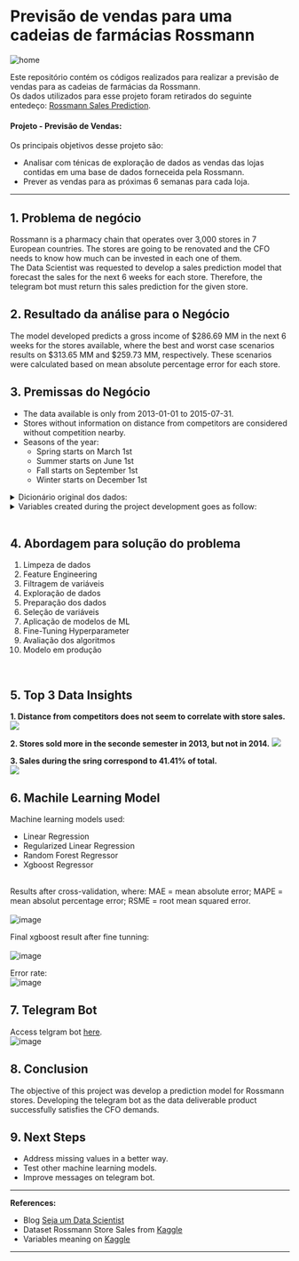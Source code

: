 # Previsão de vendas para uma cadeias de farmácias Rossmann

![home](https://www.gsmmaniak.pl/wp-content/uploads/gsmmaniak/2019/03/rossmann-wypuscil-promocje-w-black-friday-ale-mocno-sie-przeliczyl-rozwscieczeni-klienci-skladaja-skargi-zwykle-zlodziejstwo-2389046.jpg) 

Este repositório contém os códigos realizados para realizar a previsão de vendas para as cadeias de farmácias da Rossmann. <br>
Os dados utilizados para esse projeto foram retirados do seguinte entedeço: [Rossmann Sales Prediction](https://www.kaggle.com/c/rossmann-store-sales).

#### Projeto - Previsão de Vendas:
Os principais objetivos desse projeto são:
* Analisar com ténicas de exploração de dados as vendas das lojas contidas em uma base de dados forneceida pela Rossmann.
* Prever as vendas para as próximas 6 semanas para cada loja.

---
## 1. Problema de negócio
Rossmann is a pharmacy chain that operates over 3,000 stores in 7 European countries. The stores are going to be renovated and the CFO needs to know how much can be invested in each one of them. <br>
The Data Scientist was requested to develop a sales prediction model that  forecast the sales for the next 6 weeks for each store. Therefore, the telegram bot must return this sales prediction for the given store.

## 2. Resultado da análise para o Negócio
The model developed predicts a gross income of $286.69 MM in the next 6 weeks for the stores available, where the best and worst case scenarios results on $313.65 MM and $259.73 MM, respectively. These scenarios were calculated based on mean absolute percentage error for each store.
<br>

## 3. Premissas do Negócio
* The data available is only from 2013-01-01 to 2015-07-31.
* Stores without information on distance from competitors are considered without competition nearby.
* Seasons of the year:<br>
   * Spring starts on March 1st<br>
   * Summer starts on June 1st<br>
   * Fall starts on September 1st<br>
   * Winter starts on December 1st<br>
<details><summary>Dicionário original dos dados:</summary><br>

Variable | Definition
------------ | -------------
|store | Identificar único de cada loja|
|days_of_week | weekday, starting 1 as Monday. |
|date | Data que foram realizadas as vendas |
|sales | Quantidade de vendas e/ou produtos realizadas na data especifica |
|customers | Quantidade de clientes que realizaram compras na data especifica |
|open | Informação se a loja esta ou não aberta na data especifica, 1 aberta, 0 fechada |
|promo | Informação se a loja estava participando de alguma promoção ou não, 1 estava participando, 0 não estava participando|
|sate_holiday | whether it was a state holiday (a=public holiday, b=easter holiday, c=christmas) or not (0) |
|store_type | designates the store model as a, b, c or d. |
|assortment | indicates the store assorment as: a=basic, b=extra, c=extended |
|competition_distance | distance in meters to the nearest competitor store |
|competition_open_since_month | the approximate month competitor was opened |
|competition_open_since_year | the approximate year competitor was opened |
|promo2 | wheter the store was participating on a consecutive promotion (1) or not (0)|
|promo2_since_week | indicates the calendar week the store was participating in promo2 |
|promo2_since_year | indicates the year the store was participating in promo2 |
|promo2_interval | indicates the intervals in which promo2 started |
</details>

<details><summary>Variables created during the project development goes as follow:</summary><br>

Variable | Definition
------------ | -------------
| year | year from date that the sales occurred |
| month | month from date that the sales occurred |
| day | day from date that the sales occurred |
| week_of_year | week of the year from date that the sales occurred, considering the first week of a year a thursday and begins at 1. (int type) |
| year_week | week of the year from date that the sales occurred, considering the first week of a year with a monday and begins at 0. (object type, %Y-%W) |
| season | season from date that the sales occurred |
| competition_open_since | concatenation of 'competition_open_since_year' and 'competition_open_since_month' |
| competition_open_timeinmonths | calculates the time in months that competitor has been open based on the purchased date |
| promo2_since | concatenation of 'promo2_since_year' and 'promo2_since_week' |
| promo2_since_timeinweeks | calculates the time in weeks that promotion began based on the purchased date |
| month_map | month from date that the sales occurred as auxiliar feature |
| is_promo2 | whether the purchase occurred during an active promo2 (1) or not (0)  |
<!-- | x | xxx | -->
</details><br>

## 4. Abordagem para solução do problema
1. Limpeza de dados
2. Feature Engineering
3. Filtragem de variáveis
4. Exploração de dados
5. Preparação dos dados
6. Seleção de variáveis
7. Aplicação de modelos de ML
8. Fine-Tuning Hyperparameter
9. Avaliação dos algoritmos
10. Modelo em produção
<br>

## 5. Top 3 Data Insights
**1. Distance from competitors does not seem to correlate with store sales.** 
<img src="https://user-images.githubusercontent.com/77681284/152861743-97d3a616-0ea7-4129-b250-4fe99f025f9d.png">

**2. Stores sold more in the seconde semester in 2013, but not in 2014.**
<img src="https://user-images.githubusercontent.com/77681284/152862286-1c72acf6-ddbb-47f0-84c0-827ed6029f7d.png">

**3. Sales during the sring correspond to 41.41% of total.**<br>
<img src="https://user-images.githubusercontent.com/77681284/152863943-f8b28f40-5e6f-4c9b-9aec-b035d8f66a32.png">
<br>

## 6. Machile Learning Model
Machine learning models used:
* Linear Regression
* Regularized Linear Regression
* Random Forest Regressor
* Xgboost Regressor <br><br>

Results after cross-validation, where:
MAE = mean absolute error;
MAPE = mean absolut percentage error;
RSME = root mean squared error.<br><br>
![image](https://user-images.githubusercontent.com/77681284/152865017-82031281-0faa-4621-ac08-e7ef30bf4dd3.png)

Final xgboost result after fine tunning:<br><br>
![image](https://user-images.githubusercontent.com/77681284/152865128-2ffe1a2e-ab84-405d-a323-44af6c71d95e.png)

Error rate: <br>
![image](https://user-images.githubusercontent.com/77681284/152866889-f0980683-cf4f-4912-b5e8-ba00f8f41887.png)


## 7. Telegram Bot
Access telgram bot [here](https://t.me/rossmannMBA_bot).<br>
![image](https://user-images.githubusercontent.com/77681284/152866141-84e53ce0-b44d-4e25-8614-dce0e3b36368.png)


## 8. Conclusion
The objective of this project was develop a prediction model for Rossmann stores. Developing the telegram bot as the data deliverable product successfully satisfies the CFO demands.

## 9. Next Steps
* Address missing values in a better way.
* Test other machine learning models.
* Improve messages on telegram bot.

----
**References:**
* Blog [Seja um Data Scientist](https://sejaumdatascientist.com/eu-criei-esse-projeto-e-consegui-meu-primeiro-emprego-como-data-scientist/)
* Dataset Rossmann Store Sales from [Kaggle](https://www.kaggle.com/c/rossmann-store-sales/overview)
* Variables meaning on [Kaggle](https://www.kaggle.com/c/rossmann-store-sales/data)

----
